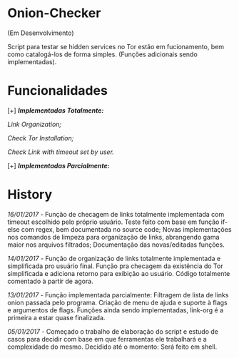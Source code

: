 # Onion-Checker
(Em Desenvolvimento)

Script para testar se hidden services no Tor estão em fucionamento, bem como catalogá-los de forma simples. (Funções adicionais sendo implementadas).

# Funcionalidades

[+] **_Implementadas Totalmente:_**

*Link Organization;*

*Check Tor Installation;*

*Check Link with timeout set by user.*

[+] **_Implementadas Parcialmente:_**


# History 

*16/01/2017 -* Função de checagem de links totalmente implementada com timeout escolhido pelo próprio usuário. Teste feito com base em função if-else com regex, bem documentada no source code; Novas implementações nos comandos de limpeza para organização de links, abrangendo gama maior nos arquivos filtrados; Documentação das novas/editadas funções.

*14/01/2017 -* Função de organização de links totalmente implementada e simplificada pro usuário final. Função pra checagem da existência do Tor simplificada e adiciona retorno para exibição ao usuário. Código totalmente comentado à partir de agora.

*13/01/2017 -* Função implementada parcialmente: Filtragem de lista de links onion passada pelo programa. Criação de menu de ajuda e suporte à flags e argumentos de flags. Funções ainda sendo implementadas, link-org é a primeira a estar quase finalizada.

*05/01/2017 -* Começado o trabalho de elaboração do script e estudo de casos para decidir com base em que ferramentas ele trabalhará e a complexidade do mesmo. Decidido até o momento: Será feito em shell.
